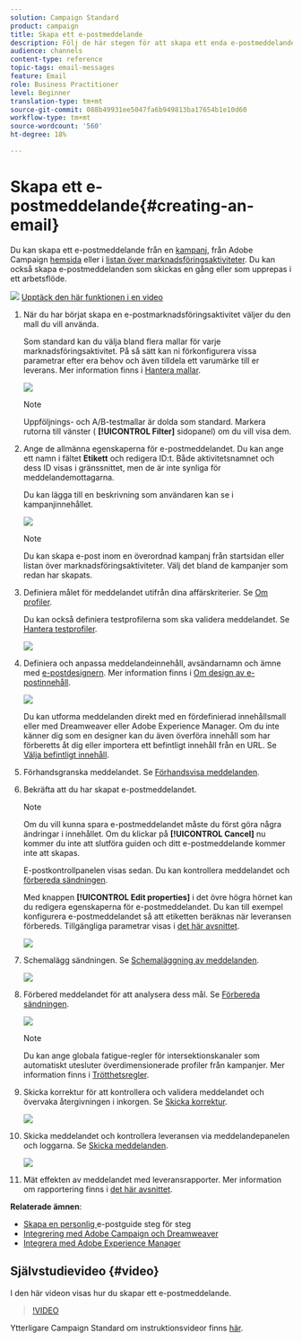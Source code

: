 ```yaml
---
solution: Campaign Standard
product: campaign
title: Skapa ett e-postmeddelande
description: Följ de här stegen för att skapa ett enda e-postmeddelande i Adobe Campaign.
audience: channels
content-type: reference
topic-tags: email-messages
feature: Email
role: Business Practitioner
level: Beginner
translation-type: tm+mt
source-git-commit: 088b49931ee5047fa6b949813ba17654b1e10d60
workflow-type: tm+mt
source-wordcount: '560'
ht-degree: 18%

---
```



# Skapa ett e-postmeddelande{#creating-an-email}

Du kan skapa ett e-postmeddelande från en [kampanj](../../start/using/marketing-activities.md#creating-a-marketing-activity), från Adobe Campaign [hemsida](../../start/using/interface-description.md#home-page) eller i [listan över marknadsföringsaktiviteter](../../start/using/marketing-activities.md#about-marketing-activities). Du kan också skapa e-postmeddelanden som skickas en gång eller som upprepas i ett arbetsflöde.

![](assets/do-not-localize/how-to-video.png) [Upptäck den här funktionen i en video](#video)

1. När du har börjat skapa en e-postmarknadsföringsaktivitet väljer du den mall du vill använda.

   Som standard kan du välja bland flera mallar för varje marknadsföringsaktivitet. På så sätt kan ni förkonfigurera vissa parametrar efter era behov och även tilldela ett varumärke till er leverans. Mer information finns i [Hantera mallar](../../start/using/marketing-activity-templates.md).

   ![](assets/email_creation_1.png)

   >[!NOTE]
   >
   >Uppföljnings- och A/B-testmallar är dolda som standard. Markera rutorna till vänster ( **[!UICONTROL Filter]** sidopanel) om du vill visa dem.

1. Ange de allmänna egenskaperna för e-postmeddelandet. Du kan ange ett namn i fältet **Etikett** och redigera ID:t. Både aktivitetsnamnet och dess ID visas i gränssnittet, men de är inte synliga för meddelandemottagarna.

   Du kan lägga till en beskrivning som användaren kan se i kampanjinnehållet.

   ![](assets/email_creation_2.png)

   >[!NOTE]
   >
   >Du kan skapa e-post inom en överordnad kampanj från startsidan eller listan över marknadsföringsaktiviteter. Välj det bland de kampanjer som redan har skapats.

1. Definiera målet för meddelandet utifrån dina affärskriterier. Se [Om profiler](../../audiences/using/about-profiles.md).

   Du kan också definiera testprofilerna som ska validera meddelandet. Se [Hantera testprofiler](../../audiences/using/managing-test-profiles.md).

   ![](assets/email_creation_3.png)

1. Definiera och anpassa meddelandeinnehåll, avsändarnamn och ämne med [e-postdesignern](../../designing/using/designing-content-in-adobe-campaign.md). Mer information finns i [Om design av e-postinnehåll](../../designing/using/designing-content-in-adobe-campaign.md).

   ![](assets/email_creation_4.png)

   Du kan utforma meddelanden direkt med en fördefinierad innehållsmall eller med Dreamweaver eller Adobe Experience Manager. Om du inte känner dig som en designer kan du även överföra innehåll som har förberetts åt dig eller importera ett befintligt innehåll från en URL. Se [Välja befintligt innehåll](../../designing/using/using-existing-content.md).

1. Förhandsgranska meddelandet. Se [Förhandsvisa meddelanden](../../sending/using/previewing-messages.md).
1. Bekräfta att du har skapat e-postmeddelandet.

   >[!NOTE]
   >
   >Om du vill kunna spara e-postmeddelandet måste du först göra några ändringar i innehållet. Om du klickar på **[!UICONTROL Cancel]** nu kommer du inte att slutföra guiden och ditt e-postmeddelande kommer inte att skapas.

   E-postkontrollpanelen visas sedan. Du kan kontrollera meddelandet och [förbereda sändningen](../../sending/using/preparing-the-send.md).

   Med knappen **[!UICONTROL Edit properties]** i det övre högra hörnet kan du redigera egenskaperna för e-postmeddelandet. Du kan till exempel konfigurera e-postmeddelandet så att etiketten beräknas när leveransen förbereds.  Tillgängliga parametrar visas i [det här avsnittet](../../administration/using/configuring-email-channel.md#list-of-email-properties).

   ![](assets/delivery_dashboard_2.png)

1. Schemalägg sändningen. Se [Schemaläggning av meddelanden](../../sending/using/about-scheduling-messages.md).

   ![](assets/delivery_planning.png)

1. Förbered meddelandet för att analysera dess mål. Se [Förbereda sändningen](../../sending/using/confirming-the-send.md).

   ![](assets/preparing_delivery_2.png)

   >[!NOTE]
   >
   >Du kan ange globala fatigue-regler för intersektionskanaler som automatiskt utesluter överdimensionerade profiler från kampanjer. Mer information finns i [Trötthetsregler](../../sending/using/fatigue-rules.md).

1. Skicka korrektur för att kontrollera och validera meddelandet och övervaka återgivningen i inkorgen. Se [Skicka korrektur](../../sending/using/sending-proofs.md).

   ![](assets/bat_select.png)

1. Skicka meddelandet och kontrollera leveransen via meddelandepanelen och loggarna. Se [Skicka meddelanden](../../sending/using/confirming-the-send.md).

   ![](assets/confirm_delivery.png)

1. Mät effekten av meddelandet med leveransrapporter. Mer information om rapportering finns i [det här avsnittet](../../reporting/using/about-dynamic-reports.md).

**Relaterade ämnen**:

* [Skapa en personlig ](https://helpx.adobe.com/se/campaign/kb/acs-get-started-with-emails.html) e-postguide steg för steg
* [Integrering med Adobe Campaign och Dreamweaver](../../designing/using/using-integrations.md#editing-content-in-dreamweaver)
* [Integrera med Adobe Experience Manager](../../integrating/using/integrating-with-experience-manager.md)

## Självstudievideo {#video}

I den här videon visas hur du skapar ett e-postmeddelande.

>[!VIDEO](https://video.tv.adobe.com/v/23721?quality=12)

Ytterligare Campaign Standard om instruktionsvideor finns [här](https://experienceleague.adobe.com/docs/campaign-standard-learn/tutorials/overview.html?lang=sv).
